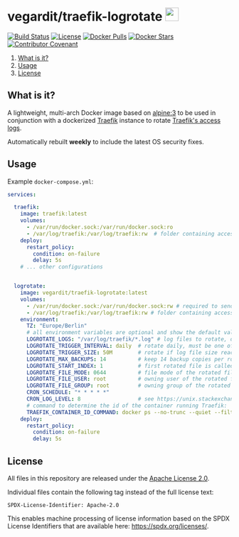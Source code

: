 # vegardit/traefik-logrotate <a href="https://github.com/vegardit/traefik-logrotate/" title="GitHub Repo"><img height="30" src="https://raw.githubusercontent.com/simple-icons/simple-icons/develop/icons/github.svg?sanitize=true"></a>

[![Build Status](https://github.com/vegardit/docker-traefik-logrotate/workflows/Build/badge.svg "GitHub Actions")](https://github.com/vegardit/docker-traefik-logrotate/actions?query=workflow%3ABuild)
[![License](https://img.shields.io/github/license/vegardit/docker-traefik-logrotate.svg?label=license)](#license)
[![Docker Pulls](https://img.shields.io/docker/pulls/vegardit/traefik-logrotate.svg)](https://hub.docker.com/r/vegardit/traefik-logrotate)
[![Docker Stars](https://img.shields.io/docker/stars/vegardit/traefik-logrotate.svg)](https://hub.docker.com/r/vegardit/traefik-logrotate)
[![Contributor Covenant](https://img.shields.io/badge/Contributor%20Covenant-v2.1%20adopted-ff69b4.svg)](CODE_OF_CONDUCT.md)

1. [What is it?](#what-is-it)
1. [Usage](#usage)
1. [License](#license)


## <a name="what-is-it"></a>What is it?

A lightweight, multi-arch Docker image based on [alpine:3](https://hub.docker.com/_/alpine/tags?name=3) to be used in conjunction with
a dockerized [Traefik](https://traefik.io) instance to rotate [Traefik's access logs](https://doc.traefik.io/traefik/observability/access-logs/).

Automatically rebuilt **weekly** to include the latest OS security fixes.


## <a name="usage"></a>Usage

Example `docker-compose.yml`:

```yaml
services:

  traefik:
    image: traefik:latest
    volumes:
      - /var/run/docker.sock:/var/run/docker.sock:ro
      - /var/log/traefik:/var/log/traefik:rw  # folder containing access.log file
    deploy:
      restart_policy:
        condition: on-failure
        delay: 5s
    # ... other configurations


  logrotate:
    image: vegardit/traefik-logrotate:latest
    volumes:
      - /var/run/docker.sock:/var/run/docker.sock:rw # required to send USR1 signal to Traefik after log rotation
      - /var/log/traefik:/var/log/traefik:rw # folder containing access.log file
    environment:
      TZ: "Europe/Berlin"
      # all environment variables are optional and show the default values:
      LOGROTATE_LOGS: "/var/log/traefik/*.log" # log files to rotate, directory must match volume mount
      LOGROTATE_TRIGGER_INTERVAL: daily  # rotate daily, must be one of: daily, weekly, monthly, yearly
      LOGROTATE_TRIGGER_SIZE: 50M        # rotate if log file size reaches 50MB
      LOGROTATE_MAX_BACKUPS: 14          # keep 14 backup copies per rotated log file
      LOGROTATE_START_INDEX: 1           # first rotated file is called access.1.log
      LOGROTATE_FILE_MODE: 0644          # file mode of the rotated file
      LOGROTATE_FILE_USER: root          # owning user of the rotated file
      LOGROTATE_FILE_GROUP: root         # owning group of the rotated file
      CRON_SCHEDULE: "* * * * *"
      CRON_LOG_LEVEL: 8                  # see https://unix.stackexchange.com/a/414010/378036
      # command to determine the id of the container running Traefik:
      TRAEFIK_CONTAINER_ID_COMMAND: docker ps --no-trunc --quiet --filter label=org.opencontainers.image.title=Traefik
    deploy:
      restart_policy:
        condition: on-failure
        delay: 5s
```


## <a name="license"></a>License

All files in this repository are released under the [Apache License 2.0](LICENSE.txt).

Individual files contain the following tag instead of the full license text:
```
SPDX-License-Identifier: Apache-2.0
```

This enables machine processing of license information based on the SPDX License Identifiers that are available here: https://spdx.org/licenses/.
